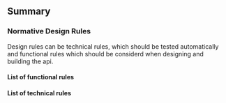 ## Summary

### Normative Design Rules

Design rules can be technical rules, which should be tested automatically and functional rules which should be considerd when designing and building the api.

#### List of functional rules

<ul id="functionalList"></ul>

#### List of technical rules

<ul id="technicalList"></ul>
